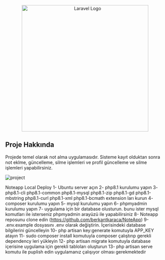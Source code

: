 <p align="center"><a href="https://laravel.com" target="_blank"><img src="https://raw.githubusercontent.com/laravel/art/master/logo-lockup/5%20SVG/2%20CMYK/1%20Full%20Color/laravel-logolockup-cmyk-red.svg" width="400" alt="Laravel Logo"></a></p>

## Proje Hakkında
Projede temel olarak not alma uygulamasıdır. Sisteme kayıt olduktan sonra not eklme, güncelleme, silme işlemleri ve profil güncelleme ve silme işlemleri yapabilirsiniz.

![project](https://github.com/talhaalkan/NoteApp/assets/105417379/269437d1-46d0-4b4f-8980-3b15ea2d1497)

Noteapp Local Deploy
1- Ubuntu server açın
2- php8.1 kurulumu yapın
3- php8.1-cli php8.1-common php8.1-mysql php8.1-zip php8.1-gd php8.1-mbstring php8.1-curl php8.1-xml php8.1-bcmath extension ları kurun
4- composer kurulumu yapın
5- mysql kurulumu yapın
6- phpmyadmin kurulumu yapın
7- uygulama için bir database olusturun. bunu ister mysql komutları ile isterseniz phpmyadmin arayüzü ile yapabilirsiniz
8- Noteapp reposunu clone edin (https://github.com/berkantkaraca/NoteApp)
9- .env.example dosyasını .env olarak değiştirin. İçerisindeki database bilgilerini güncelleyin
10- php artisan key:generate komutuyla APP_KEY atayın
11- sudo composer install komutuyla composer çalıştırıp gerekli dependency leri yükleyin
12- php artisan migrate komutuyla database içerisine uygulama için gerekli tabloları oluşturun
13- php artisan serve komutu ile puplish edin 
uygulamanız çalışıyor olması gerekmektedir
